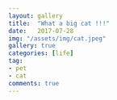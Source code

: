 ```yaml
---
layout: gallery
title:  "What a big cat !!!"
date:   2017-07-28
img: "/assets/img/cat.jpeg"
gallery: true
categories: [life]
tag:
- pet
- cat
comments: true
---
```

